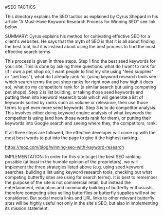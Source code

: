 #SEO TACTICS

This directory explains the SEO tactics as explained by Cyrus Shepard in his article "A Must-Have Keyword Research Process for Winning SEO" see link below

SUMMARY: Cyrus explains his method for cultivating effective SEO for a client's websites. He says that the myth of SEO is that it is all about finding the best tool, but it is instead about using the best process to find the most effective search terms.

This process is given in three steps. Step 1 find the best seed keywords for your site. This is done by asking three questions: what do I want to rank for (if I own a pet shop do, I want people to find my site using "feed supplies" or "pet toys"), what do I already rank for (using keyword research tools see which search terms the pet shop ranks for right now and how high it does so), what do my competitors rank for (a similar search but using competing pet shops). Step 2 is list building, or taking those seed keywords and putting them into keyword research tools which will generate a list of keywords sorted by ranks such as volume or relevance, then use those terms to get even more seed keywords. Step 3 is to do competitor analysis. This involves either doing keyword engine analysis of what keywords the competitor is using (and how those words rank for them), or putting their keywords into Google search and seeing where they, the competitors, rank.

If all three steps are followed, the effective developer will come up with the most best words to put into the page to give it the highest ranking.

https://moz.com/blog/winning-seo-with-keyword-research

IMPLEMENTATION: In order for this site to get the best SEO ranking possible (at least in the humble opinion of the proprietors), we will implement the three strategies listed above (e.g. using seed keyword searches, building a list using keyword research tools, checking out what competing butterfly sites are using for search terms). It is best to remember the purpose of the site is not commercial retail, but instead the entertainment, education and community building of butterfly enthusiasts, therefore competing sites selling butterflies or butterfly supplies will not be considered. But social media links and URL links to other relevant butterfly sites will be highly useful not only in the site's SEO, but also in implementing its mission statement.
